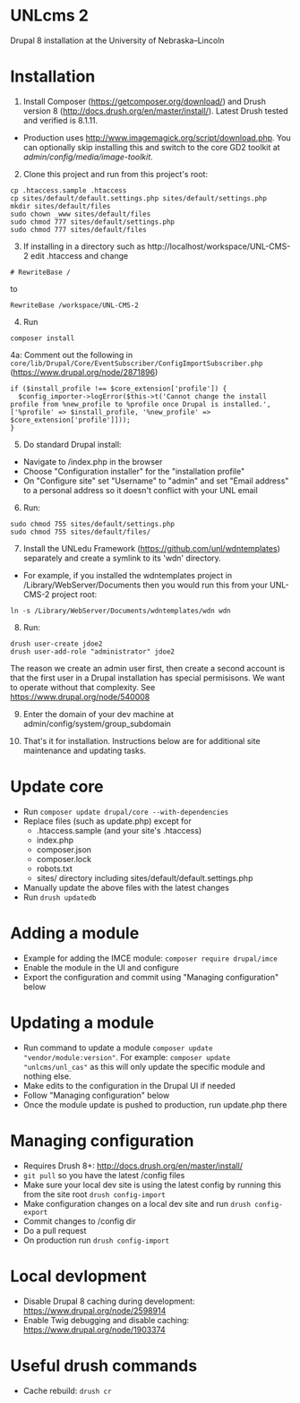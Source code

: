 # UNLcms 2
Drupal 8 installation at the University of Nebraska–Lincoln

# Installation

1. Install Composer (https://getcomposer.org/download/) and Drush version 8 (http://docs.drush.org/en/master/install/). Latest Drush tested and verified is 8.1.11.

  -  Production uses http://www.imagemagick.org/script/download.php. You can optionally skip installing this and switch to the core GD2 toolkit at _admin/config/media/image-toolkit_.

2. Clone this project and run from this project's root:
  ```
  cp .htaccess.sample .htaccess
  cp sites/default/default.settings.php sites/default/settings.php
  mkdir sites/default/files
  sudo chown _www sites/default/files
  sudo chmod 777 sites/default/settings.php
  sudo chmod 777 sites/default/files
  ```
  
3. If installing in a directory such as http://localhost/workspace/UNL-CMS-2 edit .htaccess and change
  ``` 
  # RewriteBase /
  ```
  to
  ``` 
  RewriteBase /workspace/UNL-CMS-2
  ```

4. Run
  ```
  composer install
  ```

4a: Comment out the following in `core/lib/Drupal/Core/EventSubscriber/ConfigImportSubscriber.php` 
  (https://www.drupal.org/node/2871896)
  ```
  if ($install_profile !== $core_extension['profile']) {
    $config_importer->logError($this->t('Cannot change the install profile from %new_profile to %profile once Drupal is installed.', ['%profile' => $install_profile, '%new_profile' => $core_extension['profile']]));
  }
  ```

5. Do standard Drupal install:
  * Navigate to /index.php in the browser
  * Choose "Configuration installer" for the "installation profile"
  * On "Configure site" set "Username" to "admin" and set "Email address" to a personal address so it doesn't conflict with your UNL email

6. Run:
  ```
  sudo chmod 755 sites/default/settings.php
  sudo chmod 755 sites/default/files/
  ```

7. Install the UNLedu Framework (https://github.com/unl/wdntemplates) separately and create a symlink to its 'wdn' directory.
  * For example, if you installed the wdntemplates project in /Library/WebServer/Documents then you would run this from your UNL-CMS-2 project root:

  ```
  ln -s /Library/WebServer/Documents/wdntemplates/wdn wdn
  ```

8. Run:
  ```
  drush user-create jdoe2
  drush user-add-role "administrator" jdoe2
  ```
  The reason we create an admin user first, then create a second account is that the first user in a Drupal installation has special permisisons. We want to operate without that complexity. See https://www.drupal.org/node/540008

9. Enter the domain of your dev machine at admin/config/system/group_subdomain

10. That's it for installation. Instructions below are for additional site maintenance and updating tasks.

# Update core

  * Run `composer update drupal/core --with-dependencies`
  * Replace files (such as update.php) except for
    - .htaccess.sample (and your site's .htaccess)
    - index.php
    - composer.json
    - composer.lock
    - robots.txt
    - sites/ directory including sites/default/default.settings.php
  * Manually update the above files with the latest changes
  * Run `drush updatedb`

# Adding a module

  * Example for adding the IMCE module: `composer require drupal/imce`
  * Enable the module in the UI and configure
  * Export the configuration and commit using "Managing configuration" below
  
# Updating a module

  * Run command to update a module `composer update "vendor/module:version"`. For example: `composer update "unlcms/unl_cas"` as this will only update the specific module and nothing else.
  * Make edits to the configuration in the Drupal UI if needed
  * Follow "Managing configuration" below
  * Once the module update is pushed to production, run update.php there

# Managing configuration

  * Requires Drush 8+: http://docs.drush.org/en/master/install/
  * `git pull` so you have the latest /config files
  * Make sure your local dev site is using the latest config by running this from the site root `drush config-import`
  * Make configuration changes on a local dev site and run `drush config-export`
  * Commit changes to /config dir
  * Do a pull request
  * On production run `drush config-import`

# Local devlopment

  * Disable Drupal 8 caching during development: https://www.drupal.org/node/2598914
  * Enable Twig debugging and disable caching: https://www.drupal.org/node/1903374

# Useful drush commands

  * Cache rebuild: `drush cr`

